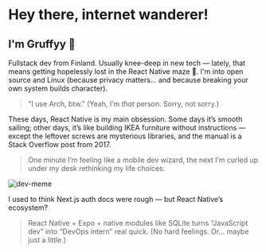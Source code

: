 # Hey there, internet wanderer!

## I'm Gruffyy 👋

Fullstack dev from Finland. Usually knee-deep in new tech — lately, that means getting hopelessly lost in the React Native maze 🐰. I'm into open source and Linux (because privacy matters... and because breaking your own system builds character).

> "I use Arch, btw." (Yeah, I’m *that* person. Sorry, not sorry.)

These days, React Native is my main obsession. Some days it’s smooth sailing; other days, it’s like building IKEA furniture without instructions — except the leftover screws are mysterious libraries, and the manual is a Stack Overflow post from 2017.  
> One minute I’m feeling like a mobile dev wizard, the next I’m curled up under my desk rethinking my life choices.

![dev-meme](https://media4.giphy.com/media/v1.Y2lkPTc5MGI3NjExZG9tanF6bWxxODR1bHQzem5manBtdmVkaHdxNm03NmVzN3o5dHY0NyZlcD12MV9pbnRlcm5hbF9naWZfYnlfaWQmY3Q9Zw/ToMjGpsXVxgAUEkCAP6/giphy.gif)

I used to think Next.js auth docs were rough — but React Native’s ecosystem?  
> React Native + Expo + native modules like SQLite turns “JavaScript dev” into “DevOps intern” real quick. (No hard feelings. Or... maybe just a little.)
